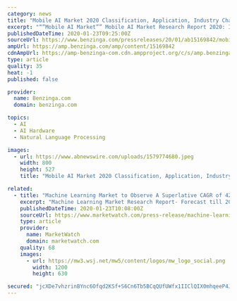 ```yaml
---
category: news
title: "Mobile AI Market 2020 Classification, Application, Industry Chain Overview, SWOT Analysis and Competitive Landscape To 2023"
excerpt: "“”Mobile AI Market”” Mobile AI Market Research Report 2020: Industry Size, Share, Trends, Growth, Sales, Revenue, Risk and Opportunity Assessment"
publishedDateTime: 2020-01-23T09:25:00Z
sourceUrl: https://www.benzinga.com/pressreleases/20/01/ab15169842/mobile-ai-market-2020-classification-application-industry-chain-overview-swot-analysis-and-compet
ampUrl: https://amp.benzinga.com/amp/content/15169842
cdnAmpUrl: https://amp-benzinga-com.cdn.ampproject.org/c/s/amp.benzinga.com/amp/content/15169842
type: article
quality: 35
heat: -1
published: false

provider:
  name: Benzinga.com
  domain: benzinga.com

topics:
  - AI
  - AI Hardware
  - Natural Language Processing

images:
  - url: https://www.abnewswire.com/uploads/1579774680.jpeg
    width: 800
    height: 527
    title: "Mobile AI Market 2020 Classification, Application, Industry Chain Overview, SWOT Analysis and Competitive Landscape To 2023"

related:
  - title: "Machine Learning Market to Observe A Superlative CAGR of 42.08 % By 2024"
    excerpt: "Machine Learning Market Research Report- Forecast till 2023 Market Highlights The elevated emphasis on AI is creating several opportunities for the progress of the machine learning market. Reports that convey interpretations into the information and communication technology industry has been offered by Market Research Future,"
    publishedDateTime: 2020-01-23T10:08:00Z
    sourceUrl: https://www.marketwatch.com/press-release/machine-learning-market-to-observe-a-superlative-cagr-of-4208-by-2024-2020-01-23
    type: article
    provider:
      name: MarketWatch
      domain: marketwatch.com
    quality: 68
    images:
      - url: https://mw3.wsj.net/mw5/content/logos/mw_logo_social.png
        width: 1200
        height: 630

secured: "jcXDe7vhzrinBYnc6Ofqd2KSf+S6Cn6Tb5BCqQUfUWfx1IIClQIX0mhqeeP4JLIuZmvxK7HPRN76i8gsiU15SVo93FhGlBUsIjFiYU5A+RX8C8E5HPj677RAw+JgoN5efSa92JjYOgb6y3Iy6f3/H0Z88DOHem518AzynfhMthimOhk5nif2yWYzuqQIO8YvjLl31ismkVxCumQsqvMfvILq1IdlL0Zk141pz6IZtCmVRM0KhJZ5zzailqI0uNhjMCxdqFlE02ee2FCTmU4bXdkbibpJ6zwiqJ4UUt99iGqfL08tDJCuWIjX56IgOkc91Kr7m7M03Nfjzr8N0JdUMlWYS0IFORClxxyIu2vvOKy26H++4hXYXIvxgS27NyIzxc8PPhdSx2pZIp3NmBemhP8M2PjV7jMv6jkEVCfUgdMFq9FlE9V8EvCYFtCy+hp+zw0ZXpPz6g5kdGvjqXyGpzoCH+FouSmQ6OvXx0fDgKk=;GDxPt+JOnQCFu8Tquexx9g=="
---
```


